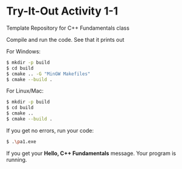# Try-It-Out Activity 1-1
Template Repository for C++ Fundamentals class

Compile and run the code. See that it prints out

For Windows:
```bash
$ mkdir -p build
$ cd build
$ cmake .. -G "MinGW Makefiles"
$ cmake --build .
```
For Linux/Mac:
```bash
$ mkdir -p build
$ cd build
$ cmake ..
$ cmake --build .
```
If you get no errors, run your code:
```bash
$ .\pa1.exe
```
If you get your **Hello, C++ Fundamentals** message. Your program is running. 